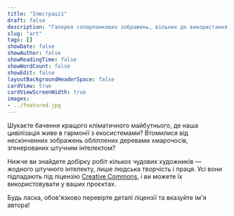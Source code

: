 ```yaml
---
title: "Ілюстрації"
draft: false
description: "Галерея соларпанкових зображень, вільних до використання під відкритими ліцензіями"
slug: "art"
tags: []
showDate: false
showAuthor: false
showReadingTime: false
showWordCount: false
showEdit: false
layoutBackgroundHeaderSpace: false
cardView: true
cardViewScreenWidth: true
images:
- ../featured.jpg
---
```


Шукаєте бачення кращого кліматичного майбутнього, де наша цивілізація живе в гармонії з екосистемами? Втомилися від нескінченних зображень обліплених деревами хмарочосів, згенерованих штучним інтелектом?

Нижче ви знайдете добірку робіт кількох чудових художників — жодного штучного інтелекту, лише людська творчість і праця. Усі вони підпадають під ліцензію [Creative Commons](https://creativecommons.org/share-your-work/cclicenses/), і ви можете їх використовувати у ваших проєктах.

Будь ласка, обов'язково перевірте деталі ліцензії та вказуйте ім'я автора!

</BR>
